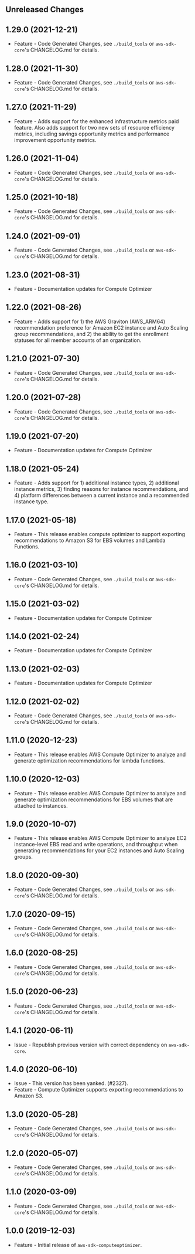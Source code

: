Unreleased Changes
------------------

1.29.0 (2021-12-21)
------------------

* Feature - Code Generated Changes, see `./build_tools` or `aws-sdk-core`'s CHANGELOG.md for details.

1.28.0 (2021-11-30)
------------------

* Feature - Code Generated Changes, see `./build_tools` or `aws-sdk-core`'s CHANGELOG.md for details.

1.27.0 (2021-11-29)
------------------

* Feature - Adds support for the enhanced infrastructure metrics paid feature. Also adds support for two new sets of resource efficiency metrics, including savings opportunity metrics and performance improvement opportunity metrics.

1.26.0 (2021-11-04)
------------------

* Feature - Code Generated Changes, see `./build_tools` or `aws-sdk-core`'s CHANGELOG.md for details.

1.25.0 (2021-10-18)
------------------

* Feature - Code Generated Changes, see `./build_tools` or `aws-sdk-core`'s CHANGELOG.md for details.

1.24.0 (2021-09-01)
------------------

* Feature - Code Generated Changes, see `./build_tools` or `aws-sdk-core`'s CHANGELOG.md for details.

1.23.0 (2021-08-31)
------------------

* Feature - Documentation updates for Compute Optimizer

1.22.0 (2021-08-26)
------------------

* Feature - Adds support for 1) the AWS Graviton (AWS_ARM64) recommendation preference for Amazon EC2 instance and Auto Scaling group recommendations, and 2) the ability to get the enrollment statuses for all member accounts of an organization.

1.21.0 (2021-07-30)
------------------

* Feature - Code Generated Changes, see `./build_tools` or `aws-sdk-core`'s CHANGELOG.md for details.

1.20.0 (2021-07-28)
------------------

* Feature - Code Generated Changes, see `./build_tools` or `aws-sdk-core`'s CHANGELOG.md for details.

1.19.0 (2021-07-20)
------------------

* Feature - Documentation updates for Compute Optimizer

1.18.0 (2021-05-24)
------------------

* Feature - Adds support for 1) additional instance types, 2) additional instance metrics, 3) finding reasons for instance recommendations, and 4) platform differences between a current instance and a recommended instance type.

1.17.0 (2021-05-18)
------------------

* Feature - This release enables compute optimizer to support exporting  recommendations to Amazon S3 for EBS volumes and Lambda Functions.

1.16.0 (2021-03-10)
------------------

* Feature - Code Generated Changes, see `./build_tools` or `aws-sdk-core`'s CHANGELOG.md for details.

1.15.0 (2021-03-02)
------------------

* Feature - Documentation updates for Compute Optimizer

1.14.0 (2021-02-24)
------------------

* Feature - Documentation updates for Compute Optimizer

1.13.0 (2021-02-03)
------------------

* Feature - Documentation updates for Compute Optimizer

1.12.0 (2021-02-02)
------------------

* Feature - Code Generated Changes, see `./build_tools` or `aws-sdk-core`'s CHANGELOG.md for details.

1.11.0 (2020-12-23)
------------------

* Feature - This release enables AWS Compute Optimizer to analyze and generate optimization recommendations for lambda functions.

1.10.0 (2020-12-03)
------------------

* Feature - This release enables AWS Compute Optimizer to analyze and generate optimization recommendations for EBS volumes that are attached to instances.

1.9.0 (2020-10-07)
------------------

* Feature - This release enables AWS Compute Optimizer to analyze EC2 instance-level EBS read and write operations, and throughput when generating recommendations for your EC2 instances and Auto Scaling groups.

1.8.0 (2020-09-30)
------------------

* Feature - Code Generated Changes, see `./build_tools` or `aws-sdk-core`'s CHANGELOG.md for details.

1.7.0 (2020-09-15)
------------------

* Feature - Code Generated Changes, see `./build_tools` or `aws-sdk-core`'s CHANGELOG.md for details.

1.6.0 (2020-08-25)
------------------

* Feature - Code Generated Changes, see `./build_tools` or `aws-sdk-core`'s CHANGELOG.md for details.

1.5.0 (2020-06-23)
------------------

* Feature - Code Generated Changes, see `./build_tools` or `aws-sdk-core`'s CHANGELOG.md for details.

1.4.1 (2020-06-11)
------------------

* Issue - Republish previous version with correct dependency on `aws-sdk-core`.

1.4.0 (2020-06-10)
------------------

* Issue - This version has been yanked. (#2327).
* Feature - Compute Optimizer supports exporting recommendations to Amazon S3.

1.3.0 (2020-05-28)
------------------

* Feature - Code Generated Changes, see `./build_tools` or `aws-sdk-core`'s CHANGELOG.md for details.

1.2.0 (2020-05-07)
------------------

* Feature - Code Generated Changes, see `./build_tools` or `aws-sdk-core`'s CHANGELOG.md for details.

1.1.0 (2020-03-09)
------------------

* Feature - Code Generated Changes, see `./build_tools` or `aws-sdk-core`'s CHANGELOG.md for details.

1.0.0 (2019-12-03)
------------------

* Feature - Initial release of `aws-sdk-computeoptimizer`.